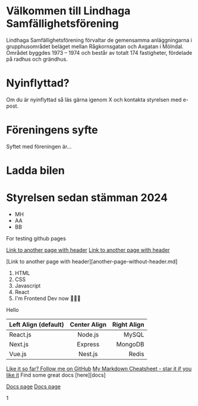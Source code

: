# Välkommen till Lindhaga Samfällighetsförening
Lindhaga Samfällighetsförening förvaltar de gemensamma anläggningarna i grupphusområdet beläget mellan Rågkornsgatan och Axgatan i Mölndal. Området byggdes 1973 – 1974 och består av totalt 174 fastigheter, fördelade på radhus och grändhus.

# Nyinflyttad?
Om du är nyinflyttad så läs gärna igenom X och kontakta styrelsen med e-post.

# Föreningens syfte
Syftet med föreningen är...

# Ladda bilen

# Styrelsen sedan stämman 2024
- MH
- AA
- BB




For testing github pages

[Link to another page with header](another-page-with-header.md)
[Link to another page with header](another-page-without-header.md)

[Link to another page with header][another-page-without-header.md]


1. HTML
2. CSS
3. Javascript
4. React
7. I'm Frontend Dev now 👨🏼‍🎨

Hello

| Left Align (default) | Center Align | Right Align |
| :------------------- | :----------: | ----------: |
| React.js             | Node.js      | MySQL       |
| Next.js              | Express      | MongoDB     |
| Vue.js               | Nest.js      | Redis       |

[Like it so far? Follow me on GitHub](https://github.com/im-luka)
[My Markdown Cheatsheet - star it if you like it](markdown-cheatsheet)
Find some great docs [here][docs]


[Docs page](docs-main.md)
[Docs page](docs-main)

1
